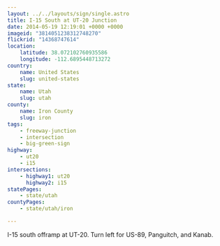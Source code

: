 ```yaml
---
layout: ../../layouts/sign/single.astro
title: I-15 South at UT-20 Junction
date: 2014-05-19 12:19:01 +0000 +0000
imageid: "3814051238312748270"
flickrid: "14368747614"
location:
    latitude: 38.072102760935586
    longitude: -112.6895448713272
country:
    name: United States
    slug: united-states
state:
    name: Utah
    slug: utah
county:
    name: Iron County
    slug: iron
tags:
    - freeway-junction
    - intersection
    - big-green-sign
highway:
    - ut20
    - i15
intersections:
    - highway1: ut20
      highway2: i15
statePages:
    - state/utah
countyPages:
    - state/utah/iron

---
```

I-15 south offramp at UT-20.  Turn left for US-89, Panguitch, and Kanab.
